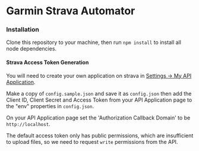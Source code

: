 Garmin Strava Automator
=======================

### Installation
Clone this repository to your machine, then run `npm install` to install all
node dependencies.

#### Strava Access Token Generation
You will need to create your own application on strava in
[Settings -> My API Application](https://www.strava.com/settings/api).

Make a copy of `config.sample.json` and save it as `config.json` then add the
Client ID, Client Secret and Access Token from your API Application page to the
"env" properties in `config.json`.

On your API Application page set the 'Authorization Callback Domain' to be
`http://localhost`.

The default access token only has public permissions, which are insufficient to
upload files, so we need to request `write` permissions from the API.
